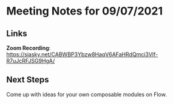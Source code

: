 # Meeting Notes for 09/07/2021

## Links

**Zoom Recording**: https://siasky.net/CABWBP3Ybzw8HaqV6AFaHRdQmci3Vlf-R7uJcRFJSG9HgA/


## Next Steps

Come up with ideas for your own composable modules on Flow. 
